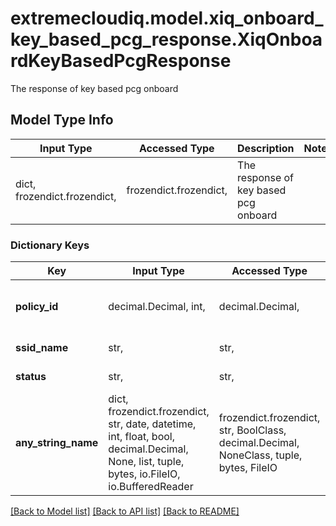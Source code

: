 # extremecloudiq.model.xiq_onboard_key_based_pcg_response.XiqOnboardKeyBasedPcgResponse

The response of key based pcg onboard

## Model Type Info
Input Type | Accessed Type | Description | Notes
------------ | ------------- | ------------- | -------------
dict, frozendict.frozendict,  | frozendict.frozendict,  | The response of key based pcg onboard | 

### Dictionary Keys
Key | Input Type | Accessed Type | Description | Notes
------------ | ------------- | ------------- | ------------- | -------------
**policy_id** | decimal.Decimal, int,  | decimal.Decimal,  | The network policy ID | value must be a 64 bit integer
**ssid_name** | str,  | str,  | The SSID name | 
**status** | str,  | str,  | The status response | 
**any_string_name** | dict, frozendict.frozendict, str, date, datetime, int, float, bool, decimal.Decimal, None, list, tuple, bytes, io.FileIO, io.BufferedReader | frozendict.frozendict, str, BoolClass, decimal.Decimal, NoneClass, tuple, bytes, FileIO | any string name can be used but the value must be the correct type | [optional]

[[Back to Model list]](../../README.md#documentation-for-models) [[Back to API list]](../../README.md#documentation-for-api-endpoints) [[Back to README]](../../README.md)

